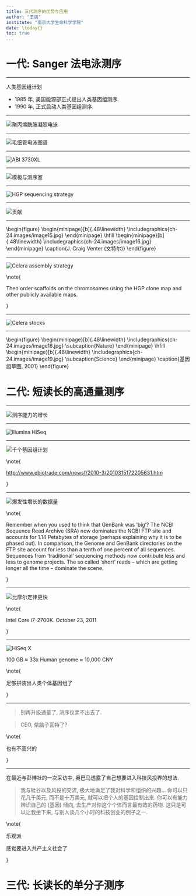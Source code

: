 ```yaml
---
title: 三代测序的优势与应用
author: "王强"
institute: "南京大学生命科学学院"
date: \today{}
toc: true
...
```


# 一代: Sanger 法电泳测序

---

人类基因组计划

* 1985 年, 美国能源部正式提出人类基因组测序.
* 1990 年, 正式启动人类基因组测序.

---

![聚丙烯酰胺凝胶电泳](pacbio.images/Sanger-gel.jpg)

---

![毛细管电泳图谱](ch-24.images/image12.jpg)

---

![ABI 3730XL](pacbio.images/3730xl.jpg)

---

![模板与测序室](ch-24.images/image11.jpg)

---

![HGP sequencing strategy](ch-24.images/image101.jpg)

---

![贡献](ch-24.images/image14.jpg)

---

\begin{figure}
    \begin{minipage}[b]{.48\linewidth}
        \includegraphics{ch-24.images/image15.jpg}
    \end{minipage}
    \hfill
    \begin{minipage}[b]{.48\linewidth}
        \includegraphics{ch-24.images/image16.jpg}
    \end{minipage}
    \caption{J. Craig Venter (文特尔)}
\end{figure}

---

![Celera assembly strategy](ch-24.images/image102.jpg)

\note{

Then order scaffolds on the chromosomes using the HGP clone map and
other publicly available maps.

}

---

![Celera stocks](ch-24.images/image17.jpg)

---

\begin{figure}
    \begin{minipage}[b]{.48\linewidth}
        \includegraphics{ch-24.images/image18.jpg}
        \subcaption{Nature}
    \end{minipage}
    \hfill
    \begin{minipage}[b]{.48\linewidth}
        \includegraphics{ch-24.images/image19.jpg}
        \subcaption{Science}
    \end{minipage}
    \caption{基因组草图, 2001}
\end{figure}

# 二代: 短读长的高通量测序

---

![测序能力的增长](ch-24.images/image24.jpg)

---

![Illumina HiSeq](ch-24.images/image25.jpg)

---

![千个基因组计划](ch-24.images/image28.jpg)

\note{

http://www.ebiotrade.com/newsf/2010-3/2010315172205631.htm

}

---

![爆发性增长的数据量](ch-24.images/image32.jpg)

\note{

Remember when you used to think that GenBank was ‘big’? The NCBI
Sequence Read Archive (SRA) now dominates the NCBI FTP site and accounts
for 1.14 Petabytes of storage (perhaps explaining why it is to be phased
out). In comparison, the Genome and GenBank directories on the FTP site
account for less than a tenth of one percent of all sequences. Sequences
from ‘traditional’ sequencing methods now contribute less and less to
genome projects. The so called ‘short’ reads – which are getting longer
all the time –  dominate the scene.

}

---

![比摩尔定律更快](ch-24.images/image27.jpg)

\note{

Intel Core i7-2700K. 	October 23, 2011

}

---

![HiSeq X](pacbio.images/HiSeqX.png)

100 GB $\approx$ 33x Human genome $\approx$ 10,000 CNY

\note{

足够拼装出人类个体基因组了

}

---

> 别再升级通量了, 测序仪卖不出去了.

> CEO, 侬脑子瓦特了?


\note{

也有不高兴的

}

---

在最近与彭博社的一次采访中, 奥巴马透露了自己想要进入科技风投界的想法.

> 我与硅谷以及风投的交流, 极大地满足了我对科学和组织的兴趣...
> 你可以只花几千美元, 而不是十万美元, 就可以把个人的基因绘制出来.
> 你可以有能力辨识自己的 (基因) 倾向, 去生产对你这个个体而言最有效的药物.
> 这只是可以让我坐下来, 与别人谈几个小时的科技创业的例子之一.

\note{

乐观派

感觉要进入共产主义社会了

}

# 三代: 长读长的单分子测序
